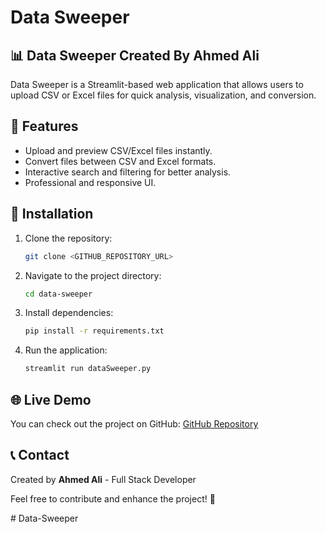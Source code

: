 # Data Sweeper

## 📊 Data Sweeper Created By Ahmed Ali
Data Sweeper is a Streamlit-based web application that allows users to upload CSV or Excel files for quick analysis, visualization, and conversion.

## 🚀 Features
- Upload and preview CSV/Excel files instantly.
- Convert files between CSV and Excel formats.
- Interactive search and filtering for better analysis.
- Professional and responsive UI.

## 🔧 Installation
1. Clone the repository:
   ```sh
   git clone <GITHUB_REPOSITORY_URL>
   ```
2. Navigate to the project directory:
   ```sh
   cd data-sweeper
   ```
3. Install dependencies:
   ```sh
   pip install -r requirements.txt
   ```
4. Run the application:
   ```sh
   streamlit run dataSweeper.py
   ```

## 🌐 Live Demo
You can check out the project on GitHub: [GitHub Repository](<GITHUB_REPOSITORY_URL>)

## 📞 Contact
Created by **Ahmed Ali** - Full Stack Developer

Feel free to contribute and enhance the project! 🚀

#   D a t a - S w e e p e r  
 